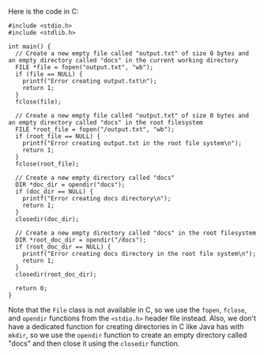  Here is the code in C:
```
#include <stdio.h>
#include <stdlib.h>

int main() {
  // Create a new empty file called "output.txt" of size 0 bytes and an empty directory called "docs" in the current working directory
  FILE *file = fopen("output.txt", "wb");
  if (file == NULL) {
    printf("Error creating output.txt\n");
    return 1;
  }
  fclose(file);

  // Create a new empty file called "output.txt" of size 0 bytes and an empty directory called "docs" in the root filesystem
  FILE *root_file = fopen("/output.txt", "wb");
  if (root_file == NULL) {
    printf("Error creating output.txt in the root file system\n");
    return 1;
  }
  fclose(root_file);

  // Create a new empty directory called "docs"
  DIR *doc_dir = opendir("docs");
  if (doc_dir == NULL) {
    printf("Error creating docs directory\n");
    return 1;
  }
  closedir(doc_dir);

  // Create a new empty directory called "docs" in the root filesystem
  DIR *root_doc_dir = opendir("/docs");
  if (root_doc_dir == NULL) {
    printf("Error creating docs directory in the root file system\n");
    return 1;
  }
  closedir(root_doc_dir);

  return 0;
}
```
Note that the `File` class is not available in C, so we use the `fopen`, `fclose`, and `opendir` functions from the `<stdio.h>` header file instead. Also, we don't have a dedicated function for creating directories in C like Java has with `mkdir`, so we use the `opendir` function to create an empty directory called "docs" and then close it using the `closedir` function.
